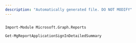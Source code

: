```yaml
---
description: "Automatically generated file. DO NOT MODIFY"
---
```


```powershellv1

Import-Module Microsoft.Graph.Reports

Get-MgReportApplicationSignInDetailedSummary

```